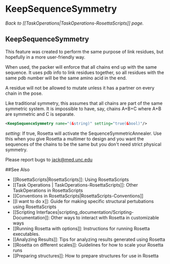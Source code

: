 # KeepSequenceSymmetry
*Back to [[TaskOperations|TaskOperations-RosettaScripts]] page.*
## KeepSequenceSymmetry

This feature was created to perform the same purpose of link residues,
but hopefully in a more user-friendly way.

When used, the packer will enforce that all chains end up with the same sequence.
It uses pdb info to link residues together,
so all residues with the same pdb number will be the same amino acid in the end.

A residue will not be allowed to mutate unless it has a partner on every chain in the pose.

Like traditional symmetry, this assumes that all chains are part of the same symmetric system.
It is impossible to have, say, chains A+B+C where A+B are symmetric and C is separate.

```xml
<KeepSequenceSymmetry name="(&string)" setting="true(&bool)"/>
```

*setting:* If true, Rosetta will activate the SequenceSymmetricAnnealer. Use this when you give Rosetta a multimer to design and you want the sequences of the chains to be the same but you don't need strict physical symmetry.

Please report bugs to jack@med.unc.edu

##See Also

* [[RosettaScripts|RosettaScripts]]: Using RosettaScripts
* [[Task Operations | TaskOperations-RosettaScripts]]: Other TaskOperations in RosettaScripts
* [[Conventions in RosettaScripts|RosettaScripts-Conventions]]
* [[I want to do x]]: Guide for making specific structural pertubations using RosettaScripts
* [[Scripting Interfaces|scripting_documentation/Scripting-Documentation]]: Other ways to interact with Rosetta in customizable ways
* [[Running Rosetta with options]]: Instructions for running Rosetta executables.
* [[Analyzing Results]]: Tips for analyzing results generated using Rosetta
* [[Rosetta on different scales]]: Guidelines for how to scale your Rosetta runs
* [[Preparing structures]]: How to prepare structures for use in Rosetta